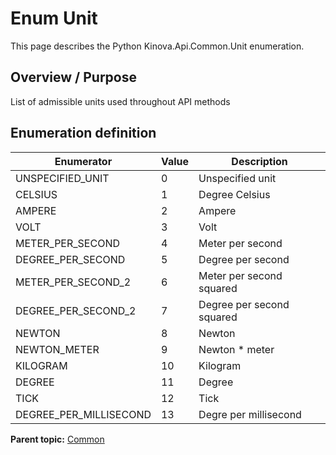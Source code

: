 # Enum Unit

This page describes the Python Kinova.Api.Common.Unit enumeration.

## Overview / Purpose

List of admissible units used throughout API methods

## Enumeration definition

|Enumerator|Value|Description|
|----------|-----|-----------|
|UNSPECIFIED\_UNIT|0|Unspecified unit|
|CELSIUS|1|Degree Celsius|
|AMPERE|2|Ampere|
|VOLT|3|Volt|
|METER\_PER\_SECOND|4|Meter per second|
|DEGREE\_PER\_SECOND|5|Degree per second|
|METER\_PER\_SECOND\_2|6|Meter per second squared|
|DEGREE\_PER\_SECOND\_2|7|Degree per second squared|
|NEWTON|8|Newton|
|NEWTON\_METER|9|Newton \* meter|
|KILOGRAM|10|Kilogram|
|DEGREE|11|Degree|
|TICK|12|Tick|
|DEGREE\_PER\_MILLISECOND|13|Degre per millisecond|

**Parent topic:** [Common](../references/summary_Common.md)

